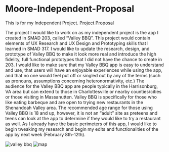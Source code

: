# Moore-Independent-Proposal

This is for my Independent Project.
<a href=https://canvas.jmu.edu/courses/1778526/assignments/13082022> Project Proposal </a>

<p>The project I would like to work on as my independent project is the app I created in SMAD 203, called “Valley BBQ”. This project would contain elements of UX Research and UX Design and Prototyping skills that I learned in SMAD 317. I would like to update the research, design, and prototype of Valley BBQ to make it look more real and introduce the high fidelity, full functional prototypes that I did not have the chance to create in 203. I would like to make sure that my Valley BBQ app is easy to understand and use, that users will have an enjoyable experiences while using the app, and that no one would feel put off or singled out by any of the terms (such as pronouns, assumptions concerning heteronormativity, etc.) The audience for the Valley BBQ app are people typically in the Harrisonburg, VA area but can extend to those in Charlottesville or nearby counties/cities or those visiting in Massanutten. Valley BBQ is specifically for those who like eating barbeque and are open to trying new restaurants in the Shenandoah Valley area. The recommended age range for those using Valley BBQ is 18 and up, however, it is not an “adult” site as preteens and teens can look at the app to determine if they would like to try a restaurant as well. As I already have the basic perimeters of this app, I would like to begin tweaking my research and begin my edits and functionalities of the app by next week (February 8th-12th). </p>

![valley bbq](https://user-images.githubusercontent.com/78175529/107102554-d2b3bb80-67e8-11eb-8e32-8f3d03d87e5c.png)
![map](https://user-images.githubusercontent.com/78175529/107102494-9bdda580-67e8-11eb-823e-07d3005e7486.png)
